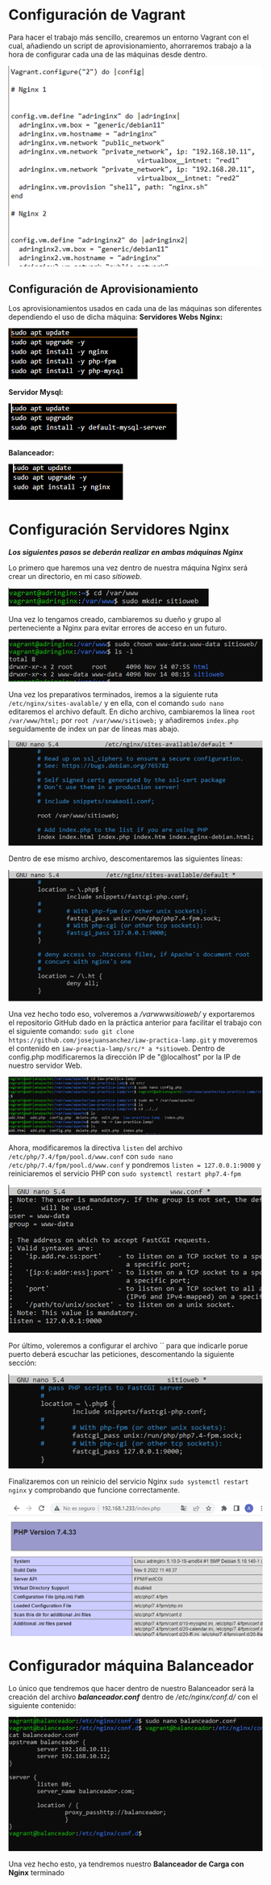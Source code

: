 # Configuración de Vagrant

Para hacer el trabajo más sencillo, crearemos un entorno Vagrant con el cual, añadiendo un script de aprovisionamiento, ahorraremos trabajo a la hora de configurar cada una de las máquinas desde dentro.

![](capturas/Captura0.PNG)

## Configuración de Aprovisionamiento

Los aprovisionamientos usados en cada una de las máquinas son diferentes dependiendo el uso de dicha máquina:
**Servidores Webs Nginx:**

![](capturas/Capturan.PNG)

**Servidor Mysql:**

![](capturas/Capturam.PNG)

**Balanceador:**

![](capturas/Capturab.PNG)

# Configuración Servidores Nginx

***Los siguientes pasos se deberán realizar en ambas máquinas Nginx***

Lo primero que haremos una vez dentro de nuestra máquina Nginx será crear un directorio, en mi caso *sitioweb*.

![](capturas/Captura.PNG)

Una vez lo tengamos creado, cambiaremos su dueño y grupo al perteneciente a Nginx para evitar errores de acceso en un futuro.

![](capturas/Captura2.PNG)

Una vez los preparativos terminados, iremos a la siguiente ruta `/etc/nginx/sites-avalable/` y en ella, con el comando `sudo nano` editaremos el archivo default.
En dicho archivo, cambiaremos la línea `root /var/www/html;` por `root /var/www/sitioweb;` y añadiremos `index.php` seguidamente de index un par de líneas mas abajo.

![](capturas/Captura3.PNG)

Dentro de ese mismo archivo, descomentaremos las siguientes líneas:

![](capturas/Captura4.PNG)

Una vez hecho todo eso, volveremos a */var*www*sitioweb/* y exportaremos el repositorio GitHub dado en la práctica anterior para facilitar el trabajo con el siguiente comando: `sudo git clone https://github.com/josejuansanchez/iaw-practica-lamp.git` y moveremos el contenido en `iaw-preactia-lamp/src/* a *sitioweb`.
Dentro de config.php modificaremos la dirección IP de "@localhost" por la IP de nuestro servidor Web.

![Imagen de la práctica anterior debido a que me salté este paso en un inicio](capturas/Capturaf.PNG)

Ahora, modificaremos la directiva `listen` del archivo `/etc/php/7.4/fpm/pool.d/www.conf` con `sudo nano /etc/php/7.4/fpm/pool.d/www.conf` y pondremos `listen = 127.0.0.1:9000` y reiniciaremos el servicio PHP con `sudo systemctl restart php7.4-fpm`

![](capturas/Captura6.PNG)

Por último, voleremos a configurar el archivo `` para que indicarle porue puerto deberá escuchar las peticiones, descomentando la siguiente sección:

![](capturas/Captura7.PNG)

Finalizaremos con un reinicio del servicio Nginx `sudo systemctl restart nginx` y comprobando que funcione correctamente.

![](capturas/Captura8.PNG)


# Configurador máquina Balanceador

Lo único que tendremos que hacer dentro de nuestro Balanceador será la creación del archivo ***balanceador.conf*** dentro de */etc/nginx/conf.d/* con el siguiente contenido:

![](capturas/Captura15.PNG)

Una vez hecho esto, ya tendremos nuestro **Balanceador de Carga con Nginx** terminado

